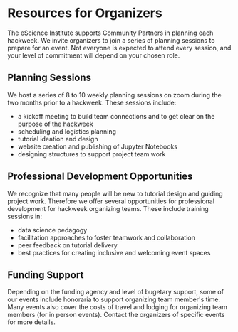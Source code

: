 # Resources for Organizers

The eScience Institute supports Community Partners in planning each hackweek. We invite organizers to join a series of planning sessions to prepare for an event. Not everyone is expected to attend every session, and your level of commitment will depend on your chosen role.

## Planning Sessions

We host a series of 8 to 10 weekly planning sessions on zoom during the two months prior to a hackweek. These sessions include:

* a kickoff meeting to build team connections and to get clear on the purpose of the hackweek
* scheduling and logistics planning 
* tutorial ideation and design 
* website creation and publishing of Jupyter Notebooks
* designing structures to support project team work

## Professional Development Opportunities

We recognize that many people will be new to tutorial design and guiding project work. Therefore we offer several opportunities for professional development for hackweek organizing teams. These include training sessions in:

* data science pedagogy
* facilitation approaches to foster teamwork and collaboration
* peer feedback on tutorial delivery
* best practices for creating inclusive and welcoming event spaces

## Funding Support    

Depending on the funding agency and level of bugetary support, some of our events include honoraria to support organizing team member's time. Many events also cover the costs of travel and lodging for organizing team members (for in person events). Contact the organizers of specific events for more details. 